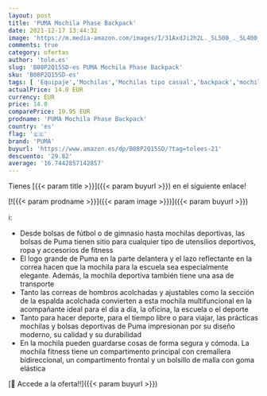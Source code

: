 ```yaml
---
layout: post
title: 'PUMA Mochila Phase Backpack'
date: 2021-12-17 13:44:32
image: 'https://m.media-amazon.com/images/I/31AxdJi2h2L._SL500_._SL400_.jpg'
comments: true
category: ofertas
author: 'tole.es'
slug: 'B08P2Q15SD-es PUMA Mochila Phase Backpack'
sku: 'B08P2Q15SD-es'
tags: [ 'Equipaje','Mochilas','Mochilas tipo casual','backpack','mochila','puma', ]
actualPrice: 14.0 EUR
currency: EUR
price: 14.0
comparePrice: 19.95 EUR
prodname: 'PUMA Mochila Phase Backpack'
country: 'es'
flag: '🇪🇸'
brand: 'PUMA'
buyurl: 'https://www.amazon.es/dp/B08P2Q15SD/?tag=tolees-21'
descuento: '29.82'
average: '16.7442857142857'
---
```


Tienes [{{< param title >}}]({{< param buyurl >}}) en el siguiente enlace!

[![{{< param prodname >}}]({{< param image >}})]({{< param buyurl >}})

ℹ️:

- Desde bolsas de fútbol o de gimnasio hasta mochilas deportivas, las bolsas de Puma tienen sitio para cualquier tipo de utensilios deportivos, ropa y accesorios de fitness
- El logo grande de Puma en la parte delantera y el lazo reflectante en la correa hacen que la mochila para la escuela sea especialmente elegante. Además, la mochila deportiva también tiene una asa de transporte
- Tanto las correas de hombros acolchadas y ajustables como la sección de la espalda acolchada convierten a esta mochila multifuncional en la acompañante ideal para el día a día, la oficina, la escuela o el deporte
- Tanto para hacer deporte, para el tiempo libre o para viajar, las prácticas mochilas y bolsas deportivas de Puma impresionan por su diseño moderno, su calidad y su durabilidad
- En la mochila pueden guardarse cosas de forma segura y cómoda. La mochila fitness tiene un compartimento principal con cremallera bidireccional, un compartimento frontal y un bolsillo de malla con goma elástica

[🛒 Accede a la oferta!!]({{< param buyurl >}})
